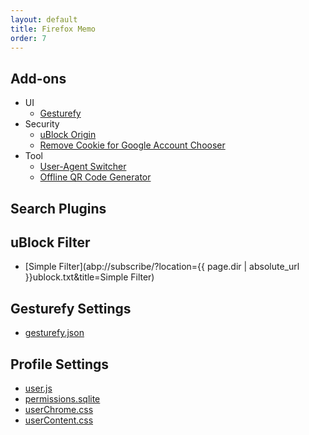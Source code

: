 ```yaml
---
layout: default
title: Firefox Memo
order: 7
---
```

## Add-ons

- UI
  - [Gesturefy](https://addons.mozilla.org/firefox/addon/gesturefy/)
- Security
  - [uBlock Origin](https://addons.mozilla.org/firefox/addon/ublock-origin/)
  - [Remove Cookie for Google Account Chooser](https://addons.mozilla.org/firefox/addon/remove-cookie-for-google-ac/)
- Tool
  - [User-Agent Switcher](https://addons.mozilla.org/firefox/addon/user-agent-switcher-revived/)
  - [Offline QR Code Generator](https://addons.mozilla.org/ja/firefox/addon/offline-qr-code-generator/)

## Search Plugins

## uBlock Filter

- [Simple Filter](abp://subscribe/?location={{ page.dir | absolute_url }}ublock.txt&title=Simple Filter)

## Gesturefy Settings

- [gesturefy.json](gesturefy.json)

## Profile Settings

- [user.js](profile/user.js)
- [permissions.sqlite](profile/permissions.sqlite)
- [userChrome.css](profile/chrome/userChrome.css)
- [userContent.css](profile/chrome/userContent.css)

